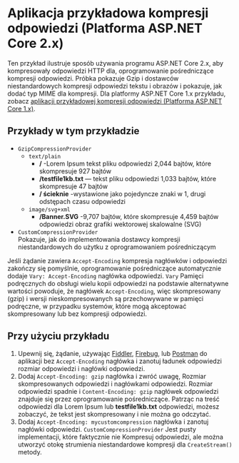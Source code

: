 # <a name="response-compression-sample-application-aspnet-core-2x"></a>Aplikacja przykładowa kompresji odpowiedzi (Platforma ASP.NET Core 2.x)

Ten przykład ilustruje sposób używania programu ASP.NET Core 2.x, aby kompresowały odpowiedzi HTTP dla, oprogramowanie pośredniczące kompresji odpowiedzi. Próbka pokazuje Gzip i dostawców niestandardowych kompresji odpowiedzi tekstu i obrazów i pokazuje, jak dodać typ MIME dla kompresji. Dla platformy ASP.NET Core 1.x przykładu, zobacz [aplikacji przykładowej kompresji odpowiedzi (Platforma ASP.NET Core 1.x)](https://github.com/aspnet/Docs/tree/master/aspnetcore/performance/response-compression/samples/1.x).

## <a name="examples-in-this-sample"></a>Przykłady w tym przykładzie

* `GzipCompressionProvider`
  * `text/plain`
    * **/** -Lorem Ipsum tekst pliku odpowiedzi 2,044 bajtów, które skompresuje 927 bajtów
    * **/testfile1kb.txt** — tekst pliku odpowiedzi 1,033 bajtów, które skompresuje 47 bajtów
    * **/ ścieknie** -wystawione jako pojedyncze znaki w 1, drugi odstępach czasu odpowiedzi
  * `image/svg+xml`
    * **/Banner.SVG** -9,707 bajtów, które skompresuje 4,459 bajtów odpowiedzi obraz grafiki wektorowej skalowalne (SVG)
* `CustomCompressionProvider`<br>Pokazuje, jak do implementowania dostawcy kompresji niestandardowych do użytku z oprogramowaniem pośredniczącym

Jeśli żądanie zawiera `Accept-Encoding` kompresja nagłówków i odpowiedzi zakończy się pomyślnie, oprogramowanie pośredniczące automatycznie dodaje `Vary: Accept-Encoding` nagłówka odpowiedzi. `Vary` Pamięci podręcznych do obsługi wielu kopii odpowiedzi na podstawie alternatywne wartości powoduje, że nagłówek `Accept-Encoding`, więc skompresowany (gzip) i wersji nieskompresowanych są przechowywane w pamięci podręczne, w przypadku systemów, które mogą akceptować skompresowany lub bez kompresji odpowiedzi.

## <a name="using-the-sample"></a>Przy użyciu przykładu

1. Upewnij się, żądanie, używając [Fiddler](http://www.telerik.com/fiddler), [Firebug](http://getfirebug.com/), lub [Postman](https://www.getpostman.com/) do aplikacji bez `Accept-Encoding` nagłówka i zanotuj ładunek odpowiedzi rozmiar odpowiedzi i nagłówki odpowiedzi.
1. Dodaj `Accept-Encoding: gzip` nagłówka i zwróć uwagę, Rozmiar skompresowanych odpowiedzi i nagłówkami odpowiedzi. Rozmiar odpowiedzi spadnie i `Content-Encoding: gzip` nagłówek odpowiedzi znajduje się przez oprogramowanie pośredniczące. Patrząc na treść odpowiedzi dla Lorem Ipsum lub **testfile1kb.txt** odpowiedzi, możesz zobaczyć, że tekst jest skompresowany i nie można go odczytać.
1. Dodaj `Accept-Encoding: mycustomcompression` nagłówka i zanotuj nagłówki odpowiedzi. `CustomCompressionProvider` Jest pusty implementacji, które faktycznie nie Kompresuj odpowiedzi, ale można utworzyć otokę strumienia niestandardowe kompresji dla `CreateStream()` metody.
